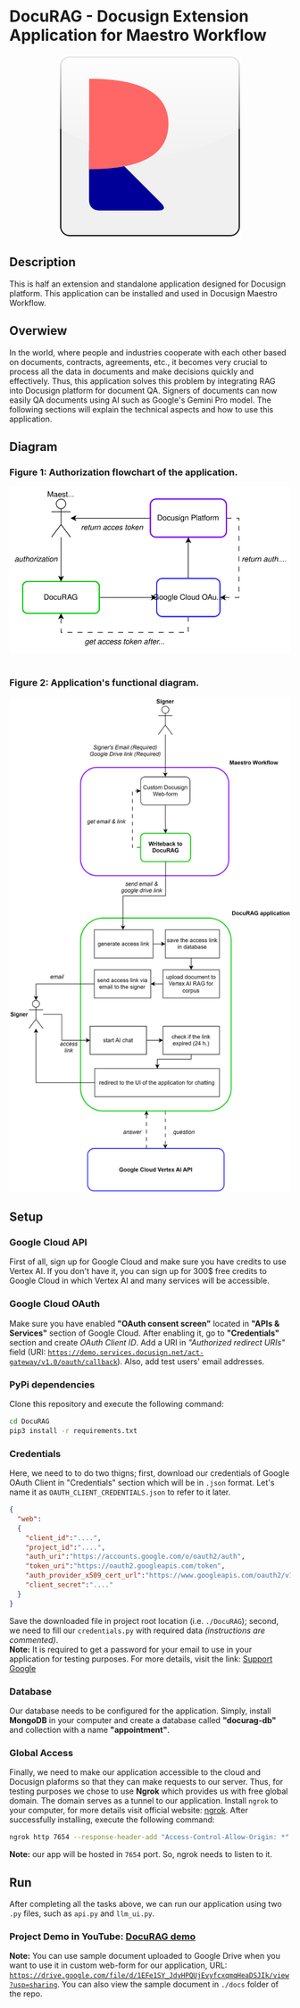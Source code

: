 # DocuRAG - Docusign Extension Application for Maestro Workflow
<div align=center><img src="https://github.com/Rahman2001/DocuRAG/blob/main/resources/project%20logo.drawio.svg"/></div>

## Description
This is half an extension and standalone application designed for Docusign platform. This application can be installed and used in Docusign Maestro Workflow.

## Overwiew
In the world, where people and industries cooperate with each other based on documents, contracts, agreements, etc., it becomes very crucial to process all the data in documents and make decisions quickly and effectively. Thus, this application solves this problem by integrating RAG into Docusign platform for document QA.
Signers of documents can now easily QA documents using AI such as Google's Gemini Pro model. The following sections will explain the technical aspects and how to use this application. 

## Diagram
### Figure 1: Authorization flowchart of the application.
<div align=center><img src="https://github.com/Rahman2001/DocuRAG/blob/main/resources/DocuRAG%20oauth%20flowchart.drawio.svg"/></div> </br>

### Figure 2: Application's functional diagram.
<div align=center><img src="https://github.com/Rahman2001/DocuRAG/blob/main/resources/DocuRAG%20flowchart.drawio.svg"/></div>

## Setup
### Google Cloud API 
First of all, sign up for Google Cloud and make sure you have credits to use Vertex AI. If you don't have it, you can sign up for 300$ free credits to Google Cloud in which Vertex AI and many services will be accessible. 
### Google Cloud OAuth
Make sure you have enabled **"OAuth consent screen"** located in **"APIs & Services"** section of Google Cloud. After enabling it, go to **"Credentials"** section and create _OAuth Client ID_. Add a URI in _"Authorized redirect URIs"_ field (URI: <code>https://demo.services.docusign.net/act-gateway/v1.0/oauth/callback</code>). Also, add test users' email addresses. 
### PyPi dependencies
Clone this repository and execute the following command: 
```bash
cd DocuRAG
pip3 install -r requirements.txt
```
### Credentials
Here, we need to to do two thigns; first, download our credentials of Google OAuth Client in "Credentials" section which will be in <code>.json</code> format. Let's name it as <code>OAUTH_CLIENT_CREDENTIALS.json</code> to refer to it later.
```json
{
  "web":
  {
    "client_id":"....",
    "project_id":"....",
    "auth_uri":"https://accounts.google.com/o/oauth2/auth",
    "token_uri":"https://oauth2.googleapis.com/token",
    "auth_provider_x509_cert_url":"https://www.googleapis.com/oauth2/v1/certs",
    "client_secret":"...."
  }
}
```
Save the downloaded file in project root location (i.e. <code>./DocuRAG</code>); second, we need to fill our <code>credentials.py</code> with required data <i>(instructions are commented)</i>. </br><strong>Note:</strong> It is required to get a password for your email to use in your application for testing purposes. For more details, visit the link: [Support Google](https://support.google.com/mail/answer/185833?hl=en)
### Database
Our database needs to be configured for the application. Simply, install <strong>MongoDB</strong> in your computer and create a database called <strong>"docurag-db"</strong> and collection with a name <strong>"appointment"</strong>. 
### Global Access
Finally, we need to make our application accessible to the cloud and Docusign plaforms so that they can make requests to our server. Thus, for testing purposes we chose to use <strong>Ngrok</strong> which provides us with free global domain. The domain serves as a tunnel to our application. Install <code>ngrok</code> to your computer, for more details visit official website: [ngrok](https://download.ngrok.com/downloads/windows). After successfully installing, execute the following command: 
```bash
ngrok http 7654 --response-header-add "Access-Control-Allow-Origin: *" --host-header rewrite
```
<strong>Note:</strong> our app will be hosted in <code>7654</code> port. So, ngrok needs to listen to it.

## Run 
After completing all the tasks above, we can run our application using two <code>.py</code> files, such as <code>api.py</code> and <code>llm_ui.py</code>.
### Project Demo in YouTube: [DocuRAG demo](https://youtu.be/_IDpZQTwo5g?si=s3BXy0Pj_CaqxFTz)
**Note:** You can use sample document uploaded to Google Drive when you want to use it in custom web-form for our application, URL: <code>https://drive.google.com/file/d/1EFe1SY_JdyHPQUjEvyfcxqmqHeaDSJIk/view?usp=sharing</code>. You can also view the sample document in <code>./docs</code> folder of the repo.

